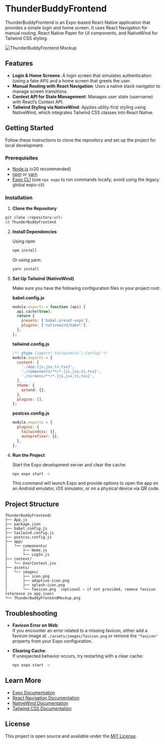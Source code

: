 # ThunderBuddyFrontend

ThunderBuddyFrontend is an Expo-based React Native application that provides a simple login and home screen. It uses React Navigation for manual routing, React Native Paper for UI components, and NativeWind for Tailwind CSS styling.

![ThunderBuddyFrontend Mockup](ThunderBuddyFrontendMockup.png)

## Features

- **Login & Home Screens**: A login screen that simulates authentication (using a fake API) and a home screen that greets the user.
- **Manual Routing with React Navigation**: Uses a native stack navigator to manage screen transitions.
- **Context API for State Management**: Manages user state (username) with React’s Context API.
- **Tailwind Styling via NativeWind**: Applies utility-first styling using NativeWind, which integrates Tailwind CSS classes into React Native.

## Getting Started

Follow these instructions to clone the repository and set up the project for local development.

### Prerequisites

- [Node.js](https://nodejs.org/) (v20 recommended)
- [npm](https://www.npmjs.com/) or [yarn](https://yarnpkg.com/)
- [Expo CLI](https://docs.expo.dev/workflow/expo-cli/) (use `npx expo` to run commands locally; avoid using the legacy global expo-cli)

### Installation

1. **Clone the Repository**

  ```bash
  git clone <repository-url>
  cd ThunderBuddyFrontend
  ```

2. **Install Dependencies**

   Using npm:

   ```bash
   npm install
   ```

   Or using yarn:

   ```bash
   yarn install
   ```

3. **Set Up Tailwind (NativeWind)**

   Make sure you have the following configuration files in your project root:

   **babel.config.js**

   ```js
   module.exports = function (api) {
     api.cache(true);
     return {
       presets: ['babel-preset-expo'],
       plugins: ['nativewind/babel'],
     };
   };
   ```

   **tailwind.config.js**

   ```js
   /** @type {import('tailwindcss').Config} */
   module.exports = {
     content: [
       './App.{js,jsx,ts,tsx}',
       './components/**/*.{js,jsx,ts,tsx}',
       './screens/**/*.{js,jsx,ts,tsx}',
     ],
     theme: {
       extend: {},
     },
     plugins: [],
   };
   ```

   **postcss.config.js**

   ```js
   module.exports = {
     plugins: {
       tailwindcss: {},
       autoprefixer: {},
     },
   };
   ```

4. **Run the Project**

   Start the Expo development server and clear the cache:

   ```bash
   npx expo start -c
   ```

   This command will launch Expo and provide options to open the app on an Android emulator, iOS simulator, or on a physical device via QR code.

## Project Structure

```
ThunderBuddyFrontend/
├── App.js
├── package.json
├── babel.config.js
├── tailwind.config.js
├── postcss.config.js
├── app/
│   └── components/
│       ├── Home.js
│       └── LogIn.js
├── context/
│   └── UserContext.jsx
├── assets/
│   └── images/
│       ├── icon.png
│       ├── adaptive-icon.png
│       ├── splash-icon.png
│       └── favicon.png  (optional – if not provided, remove favicon reference in app.json)
└── ThunderBuddyFrontendMockup.png
```

## Troubleshooting

- **Favicon Error on Web**:  
  If you encounter an error related to a missing favicon, either add a favicon image at `./assets/images/favicon.png` or remove the `"favicon"` property from your Expo configuration.

- **Clearing Cache**:  
  If unexpected behavior occurs, try restarting with a clear cache:
  ```bash
  npx expo start -c
  ```

## Learn More

- [Expo Documentation](https://docs.expo.dev/)
- [React Navigation Documentation](https://reactnavigation.org/)
- [NativeWind Documentation](https://www.nativewind.dev/)
- [Tailwind CSS Documentation](https://tailwindcss.com/)

## License

This project is open source and available under the [MIT License](LICENSE).

```

```
